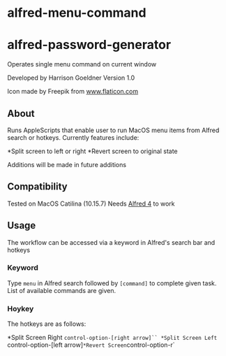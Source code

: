 # alfred-menu-command
# alfred-password-generator
Operates single menu command on current window

Developed by Harrison Goeldner
Version 1.0

Icon made by Freepik from www.flaticon.com

## About

Runs AppleScripts that enable user to run MacOS menu items from Alfred search or hotkeys. Currently features include:

*Split screen to left or right
*Revert screen to original state

Additions will be made in future additions

## Compatibility
Tested on MacOS Catilina (10.15.7)
Needs [Alfred 4](https://www.alfredapp.com/) to work

## Usage

The workflow can be accessed via a keyword in Alfred's search bar and hotkeys

### Keyword

Type `menu` in Alfred search followed by `[command]` to complete given task. List of available commands are given.

### Hoykey

The hotkeys are as follows:

*Split Screen Right `control-option-[right arrow]``
*Split Screen Left `control-option-[left arrow]`
*Revert Screen `control-option-r`

